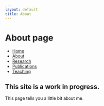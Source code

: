 ```yaml
---
layout: default
title: About
---
```

# About page

<body>

<ul class="sidenav">
  <li><a href="/">Home</a></li>
  <li><a class="active" href="/about.html">About</a></li>
  <li><a href="/research.html">Research</a></li>
  <li><a href="/publications.html">Publications</a></li>
  <li><a href="/teaching.html">Teaching</a></li>
</ul>

<div class="content">
  <h2>This site is a work in progress.</h2>
  <p>This page tells you a little bit about me.</p>
</div>
</body>
